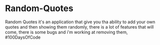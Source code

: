 # Random-Quotes
Random Quotes it's an application that give you tha ability to add your own quotes and then showing them randomly,
there is a lot of features that will come,
there is some bugs and i'm working at removing them,
#100DaysOfCode
